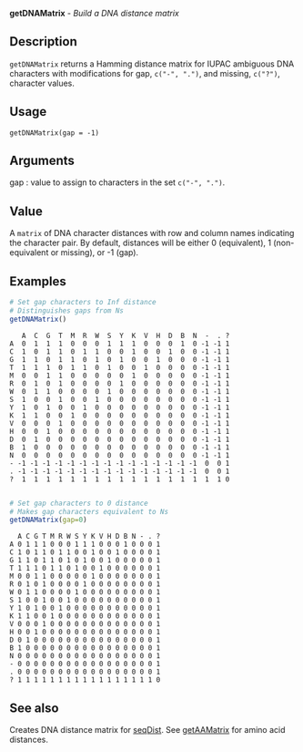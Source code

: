 **getDNAMatrix** - *Build a DNA distance matrix*

Description
--------------------

`getDNAMatrix` returns a Hamming distance matrix for IUPAC ambiguous
DNA characters with modifications for gap, `c("-", ".")`, and missing, 
`c("?")`, character values.


Usage
--------------------
```
getDNAMatrix(gap = -1)
```

Arguments
-------------------

gap
:   value to assign to characters in the set `c("-", ".")`.




Value
-------------------

A `matrix` of DNA character distances with row and column names 
indicating the character pair. By default, distances will be either 0 
(equivalent), 1 (non-equivalent or missing), or -1 (gap).



Examples
-------------------

```R
# Set gap characters to Inf distance
# Distinguishes gaps from Ns
getDNAMatrix()

```


```
   A  C  G  T  M  R  W  S  Y  K  V  H  D  B  N  -  . ?
A  0  1  1  1  0  0  0  1  1  1  0  0  0  1  0 -1 -1 1
C  1  0  1  1  0  1  1  0  0  1  0  0  1  0  0 -1 -1 1
G  1  1  0  1  1  0  1  0  1  0  0  1  0  0  0 -1 -1 1
T  1  1  1  0  1  1  0  1  0  0  1  0  0  0  0 -1 -1 1
M  0  0  1  1  0  0  0  0  0  1  0  0  0  0  0 -1 -1 1
R  0  1  0  1  0  0  0  0  1  0  0  0  0  0  0 -1 -1 1
W  0  1  1  0  0  0  0  1  0  0  0  0  0  0  0 -1 -1 1
S  1  0  0  1  0  0  1  0  0  0  0  0  0  0  0 -1 -1 1
Y  1  0  1  0  0  1  0  0  0  0  0  0  0  0  0 -1 -1 1
K  1  1  0  0  1  0  0  0  0  0  0  0  0  0  0 -1 -1 1
V  0  0  0  1  0  0  0  0  0  0  0  0  0  0  0 -1 -1 1
H  0  0  1  0  0  0  0  0  0  0  0  0  0  0  0 -1 -1 1
D  0  1  0  0  0  0  0  0  0  0  0  0  0  0  0 -1 -1 1
B  1  0  0  0  0  0  0  0  0  0  0  0  0  0  0 -1 -1 1
N  0  0  0  0  0  0  0  0  0  0  0  0  0  0  0 -1 -1 1
- -1 -1 -1 -1 -1 -1 -1 -1 -1 -1 -1 -1 -1 -1 -1  0  0 1
. -1 -1 -1 -1 -1 -1 -1 -1 -1 -1 -1 -1 -1 -1 -1  0  0 1
?  1  1  1  1  1  1  1  1  1  1  1  1  1  1  1  1  1 0

```


```R

# Set gap characters to 0 distance
# Makes gap characters equivalent to Ns
getDNAMatrix(gap=0)
```


```
  A C G T M R W S Y K V H D B N - . ?
A 0 1 1 1 0 0 0 1 1 1 0 0 0 1 0 0 0 1
C 1 0 1 1 0 1 1 0 0 1 0 0 1 0 0 0 0 1
G 1 1 0 1 1 0 1 0 1 0 0 1 0 0 0 0 0 1
T 1 1 1 0 1 1 0 1 0 0 1 0 0 0 0 0 0 1
M 0 0 1 1 0 0 0 0 0 1 0 0 0 0 0 0 0 1
R 0 1 0 1 0 0 0 0 1 0 0 0 0 0 0 0 0 1
W 0 1 1 0 0 0 0 1 0 0 0 0 0 0 0 0 0 1
S 1 0 0 1 0 0 1 0 0 0 0 0 0 0 0 0 0 1
Y 1 0 1 0 0 1 0 0 0 0 0 0 0 0 0 0 0 1
K 1 1 0 0 1 0 0 0 0 0 0 0 0 0 0 0 0 1
V 0 0 0 1 0 0 0 0 0 0 0 0 0 0 0 0 0 1
H 0 0 1 0 0 0 0 0 0 0 0 0 0 0 0 0 0 1
D 0 1 0 0 0 0 0 0 0 0 0 0 0 0 0 0 0 1
B 1 0 0 0 0 0 0 0 0 0 0 0 0 0 0 0 0 1
N 0 0 0 0 0 0 0 0 0 0 0 0 0 0 0 0 0 1
- 0 0 0 0 0 0 0 0 0 0 0 0 0 0 0 0 0 1
. 0 0 0 0 0 0 0 0 0 0 0 0 0 0 0 0 0 1
? 1 1 1 1 1 1 1 1 1 1 1 1 1 1 1 1 1 0

```



See also
-------------------

Creates DNA distance matrix for [seqDist](seqDist.md).
See [getAAMatrix](getAAMatrix.md) for amino acid distances.






